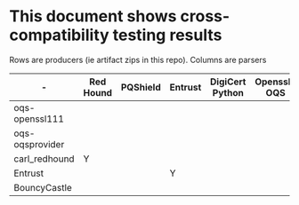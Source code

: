 # This document shows cross-compatibility testing results

Rows are producers (ie artifact zips in this repo).
Columns are parsers



| - | Red Hound | PQShield | Entrust | DigiCert Python | Openssl-OQS | BouncyCastle |
| - | --------- | -------- | ------- | --------------- | ----------- | ------------ |
| oqs-openssl111 | | | | | |
| oqs-oqsprovider | | | | | |
| carl_redhound | Y | | | | | |
| Entrust | | | Y | | | |
| BouncyCastle | | | | |